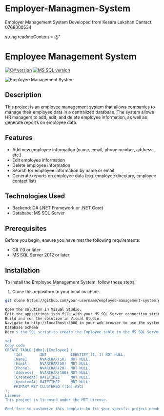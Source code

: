 # Employer-Managmen-System
Employer Management System
Developed from Kesara Lakshan 
Cantact 0768000534

string readmeContent = @"
# Employee Management System

[![C# version](https://img.shields.io/badge/C%23-%3E%3D%207.0-brightgreen.svg)](https://docs.microsoft.com/en-us/dotnet/csharp/)
[![MS SQL version](https://img.shields.io/badge/MS%20SQL-%3E%3D%202012-brightgreen.svg)](https://www.microsoft.com/en-us/sql-server/sql-server-downloads)

![Employee Management System](https://user-images.githubusercontent.com/87107996/128591883-d50c4c4f-7b4c-47ad-b7b1-6f08a7f058a6.png)

## Description
This project is an employee management system that allows companies to manage their employee data in a centralized database. The system allows HR managers to add, edit, and delete employee information, as well as generate reports on employee data.

## Features
- Add new employee information (name, email, phone number, address, etc.)
- Edit employee information
- Delete employee information
- Search for employee information by name or email
- Generate reports on employee data (e.g. employee directory, employee contact list)

## Technologies Used
- Backend: C# (.NET Framework or .NET Core)
- Database: MS SQL Server

## Prerequisites
Before you begin, ensure you have met the following requirements:
- C# 7.0 or later
- MS SQL Server 2012 or later

## Installation
To install the Employee Management System, follow these steps:
1. Clone this repository to your local machine.
```bash
git clone https://github.com/your-username/employee-management-system.git

Open the solution in Visual Studio.
Edit the appsettings.json file with your MS SQL Server connection string.
Build and run the solution in Visual Studio.
Navigate to http://localhost:3000 in your web browser to use the system.
Database Schema
Here's the SQL script to create the Employee table in the MS SQL Server database:

sql
Copy code
CREATE TABLE [dbo].[Employee] (
    [Id]        INT           IDENTITY (1, 1) NOT NULL,
    [Name]      NVARCHAR(50)  NOT NULL,
    [Email]     NVARCHAR(50)  NOT NULL,
    [Phone]     NVARCHAR(20)  NOT NULL,
    [Address]   NVARCHAR(100) NOT NULL,
    [CreatedAt] DATETIME2     NOT NULL,
    [UpdatedAt] DATETIME2     NOT NULL,
    PRIMARY KEY CLUSTERED ([Id] ASC)
);
License
This project is licensed under the MIT License.

Feel free to customize this template to fit your specific project needs. Good luck with your project!



